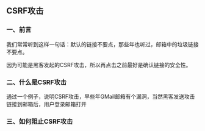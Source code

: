 ## CSRF攻击

### 一、前言

我们常常听到这样一句话：默认的链接不要点，那些年也听过，邮箱中的垃圾链接不要点。

因为可能是黑客发起的CSRF攻击，所以再点击之前最好是确认链接的安全性。

### 二、什么是CSRF攻击

通过一个例子，说明CSRF攻击，早些年GMail邮箱有个漏洞，当然黑客发送攻击链接到邮箱后，用户登录邮箱打开

### 三、如何阻止CSRF攻击

